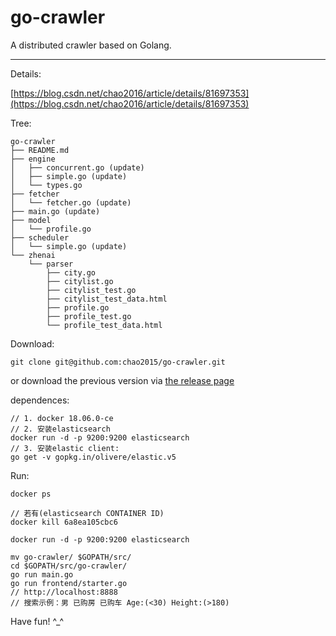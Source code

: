 # go-crawler
A distributed crawler based on Golang.

---

Details:

[https://blog.csdn.net/chao2016/article/details/81697353](https://blog.csdn.net/chao2016/article/details/81697353)


Tree:

```
go-crawler
├── README.md
├── engine
│   ├── concurrent.go (update)
│   ├── simple.go (update)
│   └── types.go
├── fetcher
│   └── fetcher.go (update)
├── main.go (update)
├── model
│   └── profile.go
├── scheduler
│   └── simple.go (update)
└── zhenai
    └── parser
        ├── city.go
        ├── citylist.go
        ├── citylist_test.go
        ├── citylist_test_data.html
        ├── profile.go
        ├── profile_test.go
        └── profile_test_data.html
```

Download:

```
git clone git@github.com:chao2015/go-crawler.git
```

or download the previous version via [the release page](https://github.com/chao2015/go-crawler/releases)

dependences:

```
// 1. docker 18.06.0-ce
// 2. 安装elasticsearch
docker run -d -p 9200:9200 elasticsearch
// 3. 安装elastic client:
go get -v gopkg.in/olivere/elastic.v5
```


Run:

```
docker ps

// 若有(elasticsearch CONTAINER ID)
docker kill 6a8ea105cbc6

docker run -d -p 9200:9200 elasticsearch

mv go-crawler/ $GOPATH/src/
cd $GOPATH/src/go-crawler/
go run main.go
go run frontend/starter.go
// http://localhost:8888
// 搜索示例：男 已购房 已购车 Age:(<30) Height:(>180)
```
Have fun! ^_^
